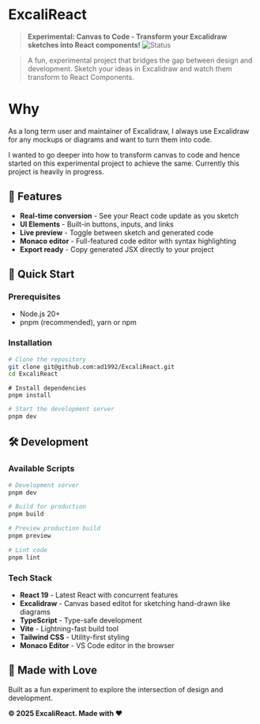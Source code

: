 # ExcaliReact

> **Experimental: Canvas to Code - Transform your Excalidraw sketches into React components!**
> ![Status](https://img.shields.io/badge/Status-Prototype%20%7C%20In%20Progress-orange?style=for-the-badge)

> A fun, experimental project that bridges the gap between design and development. Sketch your ideas in Excalidraw and watch them transform to React Components.

# Why

As a long term user and maintainer of Excalidraw, I always use Excalidraw for any mockups or diagrams and want to turn them into code.

I wanted to go deeper into how to transform canvas to code and hence started on this experimental project to achieve the same. Currently this project is heavily in progress.

## 🎯 Features

- **Real-time conversion** - See your React code update as you sketch
- **UI Elements** - Built-in buttons, inputs, and links
- **Live preview** - Toggle between sketch and generated code
- **Monaco editor** - Full-featured code editor with syntax highlighting
- **Export ready** - Copy generated JSX directly to your project

## 🚀 Quick Start

### Prerequisites

- Node.js 20+
- pnpm (recommended), yarn or npm

### Installation

```bash
# Clone the repository
git clone git@github.com:ad1992/ExcaliReact.git
cd ExcaliReact
```

```
# Install dependencies
pnpm install
```

```bash
# Start the development server
pnpm dev
```

## 🛠️ Development

### Available Scripts

```bash
# Development server
pnpm dev
```

```bash
# Build for production
pnpm build
```

```bash
# Preview production build
pnpm preview

```

```bash
# Lint code
pnpm lint
```

### Tech Stack

- **React 19** - Latest React with concurrent features
- **Excalidraw** - Canvas based editot for sketching hand-drawn like diagrams
- **TypeScript** - Type-safe development
- **Vite** - Lightning-fast build tool
- **Tailwind CSS** - Utility-first styling
- **Monaco Editor** - VS Code editor in the browser

## 💖 Made with Love

Built as a fun experiment to explore the intersection of design and development.

**© 2025 ExcaliReact. Made with ❤️**
